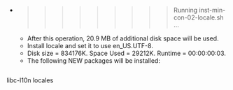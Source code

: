 * >>>>>>>>> Running inst-min-con-02-locale.sh ...
  * After this operation, 20.9 MB of additional disk space will be used.
  * Install locale and set it to use en_US.UTF-8.
  * Disk size = 834176K. Space Used = 29212K. Runtime = 00:00:00:03.
  * The following NEW packages will be installed:
  ```bash
libc-l10n locales
  ```

